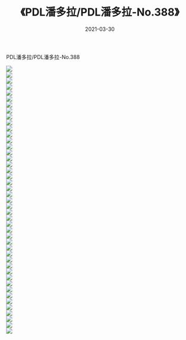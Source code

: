 ﻿---
layout: post
title:  《PDL潘多拉/PDL潘多拉-No.388》
date:   2021-03-30
img: http://pic.660000.xyz/1:/网络美图/2021/PDL潘多拉/PDL潘多拉-No.388/000.jpg
categories: [美女, 清纯, 唯美]
---

PDL潘多拉/PDL潘多拉-No.388

 ![](http://pic.660000.xyz/1:/网络美图/2021/PDL潘多拉/PDL潘多拉-No.388/001.jpg) <br>![](http://pic.660000.xyz/1:/网络美图/2021/PDL潘多拉/PDL潘多拉-No.388/002.jpg) <br>![](http://pic.660000.xyz/1:/网络美图/2021/PDL潘多拉/PDL潘多拉-No.388/003.jpg) <br>![](http://pic.660000.xyz/1:/网络美图/2021/PDL潘多拉/PDL潘多拉-No.388/004.jpg) <br>![](http://pic.660000.xyz/1:/网络美图/2021/PDL潘多拉/PDL潘多拉-No.388/005.jpg) <br>![](http://pic.660000.xyz/1:/网络美图/2021/PDL潘多拉/PDL潘多拉-No.388/006.jpg) <br>![](http://pic.660000.xyz/1:/网络美图/2021/PDL潘多拉/PDL潘多拉-No.388/007.jpg) <br>![](http://pic.660000.xyz/1:/网络美图/2021/PDL潘多拉/PDL潘多拉-No.388/008.jpg) <br>![](http://pic.660000.xyz/1:/网络美图/2021/PDL潘多拉/PDL潘多拉-No.388/009.jpg) <br>![](http://pic.660000.xyz/1:/网络美图/2021/PDL潘多拉/PDL潘多拉-No.388/010.jpg) <br>![](http://pic.660000.xyz/1:/网络美图/2021/PDL潘多拉/PDL潘多拉-No.388/011.jpg) <br>![](http://pic.660000.xyz/1:/网络美图/2021/PDL潘多拉/PDL潘多拉-No.388/012.jpg) <br>![](http://pic.660000.xyz/1:/网络美图/2021/PDL潘多拉/PDL潘多拉-No.388/013.jpg) <br>![](http://pic.660000.xyz/1:/网络美图/2021/PDL潘多拉/PDL潘多拉-No.388/014.jpg) <br>![](http://pic.660000.xyz/1:/网络美图/2021/PDL潘多拉/PDL潘多拉-No.388/015.jpg) <br>![](http://pic.660000.xyz/1:/网络美图/2021/PDL潘多拉/PDL潘多拉-No.388/016.jpg) <br>![](http://pic.660000.xyz/1:/网络美图/2021/PDL潘多拉/PDL潘多拉-No.388/017.jpg) <br>![](http://pic.660000.xyz/1:/网络美图/2021/PDL潘多拉/PDL潘多拉-No.388/018.jpg) <br>![](http://pic.660000.xyz/1:/网络美图/2021/PDL潘多拉/PDL潘多拉-No.388/019.jpg) <br>![](http://pic.660000.xyz/1:/网络美图/2021/PDL潘多拉/PDL潘多拉-No.388/020.jpg) <br>![](http://pic.660000.xyz/1:/网络美图/2021/PDL潘多拉/PDL潘多拉-No.388/021.jpg) <br>![](http://pic.660000.xyz/1:/网络美图/2021/PDL潘多拉/PDL潘多拉-No.388/022.jpg) <br>![](http://pic.660000.xyz/1:/网络美图/2021/PDL潘多拉/PDL潘多拉-No.388/023.jpg) <br>![](http://pic.660000.xyz/1:/网络美图/2021/PDL潘多拉/PDL潘多拉-No.388/024.jpg) <br>![](http://pic.660000.xyz/1:/网络美图/2021/PDL潘多拉/PDL潘多拉-No.388/025.jpg) <br>![](http://pic.660000.xyz/1:/网络美图/2021/PDL潘多拉/PDL潘多拉-No.388/026.jpg) <br>![](http://pic.660000.xyz/1:/网络美图/2021/PDL潘多拉/PDL潘多拉-No.388/027.jpg) <br>![](http://pic.660000.xyz/1:/网络美图/2021/PDL潘多拉/PDL潘多拉-No.388/028.jpg) <br>![](http://pic.660000.xyz/1:/网络美图/2021/PDL潘多拉/PDL潘多拉-No.388/029.jpg) <br>![](http://pic.660000.xyz/1:/网络美图/2021/PDL潘多拉/PDL潘多拉-No.388/030.jpg) <br>![](http://pic.660000.xyz/1:/网络美图/2021/PDL潘多拉/PDL潘多拉-No.388/031.jpg) <br>![](http://pic.660000.xyz/1:/网络美图/2021/PDL潘多拉/PDL潘多拉-No.388/032.jpg) <br>![](http://pic.660000.xyz/1:/网络美图/2021/PDL潘多拉/PDL潘多拉-No.388/033.jpg) <br>![](http://pic.660000.xyz/1:/网络美图/2021/PDL潘多拉/PDL潘多拉-No.388/034.jpg) <br>![](http://pic.660000.xyz/1:/网络美图/2021/PDL潘多拉/PDL潘多拉-No.388/035.jpg) <br>![](http://pic.660000.xyz/1:/网络美图/2021/PDL潘多拉/PDL潘多拉-No.388/036.jpg) <br>![](http://pic.660000.xyz/1:/网络美图/2021/PDL潘多拉/PDL潘多拉-No.388/037.jpg) <br>![](http://pic.660000.xyz/1:/网络美图/2021/PDL潘多拉/PDL潘多拉-No.388/038.jpg) <br>![](http://pic.660000.xyz/1:/网络美图/2021/PDL潘多拉/PDL潘多拉-No.388/039.jpg) <br>![](http://pic.660000.xyz/1:/网络美图/2021/PDL潘多拉/PDL潘多拉-No.388/040.jpg) <br>![](http://pic.660000.xyz/1:/网络美图/2021/PDL潘多拉/PDL潘多拉-No.388/041.jpg) <br>![](http://pic.660000.xyz/1:/网络美图/2021/PDL潘多拉/PDL潘多拉-No.388/042.jpg) <br>![](http://pic.660000.xyz/1:/网络美图/2021/PDL潘多拉/PDL潘多拉-No.388/043.jpg) <br>![](http://pic.660000.xyz/1:/网络美图/2021/PDL潘多拉/PDL潘多拉-No.388/044.jpg) <br>![](http://pic.660000.xyz/1:/网络美图/2021/PDL潘多拉/PDL潘多拉-No.388/045.jpg) <br>